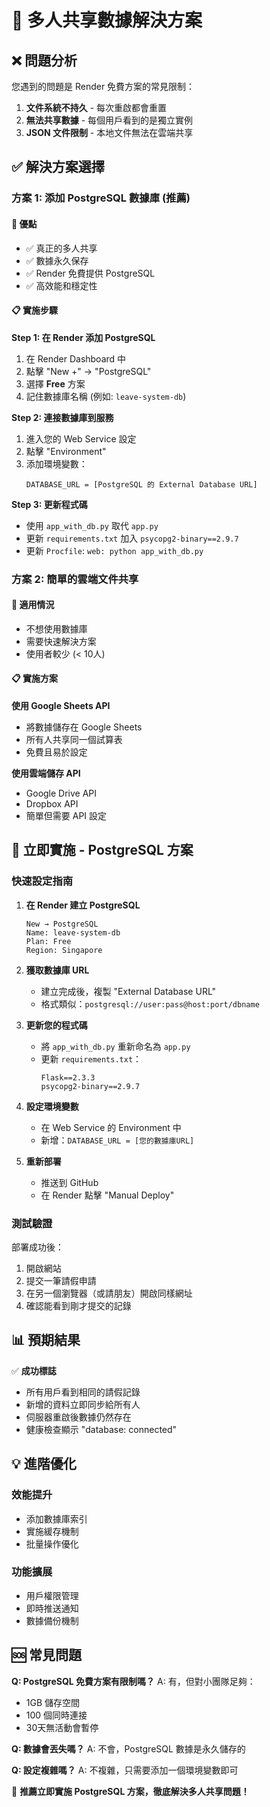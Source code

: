 # 🔧 多人共享數據解決方案

## ❌ **問題分析**

您遇到的問題是 Render 免費方案的常見限制：

1. **文件系統不持久** - 每次重啟都會重置
2. **無法共享數據** - 每個用戶看到的是獨立實例
3. **JSON 文件限制** - 本地文件無法在雲端共享

## ✅ **解決方案選擇**

### **方案 1: 添加 PostgreSQL 數據庫 (推薦)**

#### 🎯 **優點**
- ✅ 真正的多人共享
- ✅ 數據永久保存
- ✅ Render 免費提供 PostgreSQL
- ✅ 高效能和穩定性

#### 📋 **實施步驟**

**Step 1: 在 Render 添加 PostgreSQL**
1. 在 Render Dashboard 中
2. 點擊 "New +" → "PostgreSQL"
3. 選擇 **Free** 方案
4. 記住數據庫名稱 (例如: `leave-system-db`)

**Step 2: 連接數據庫到服務**
1. 進入您的 Web Service 設定
2. 點擊 "Environment"
3. 添加環境變數：
   ```
   DATABASE_URL = [PostgreSQL 的 External Database URL]
   ```

**Step 3: 更新程式碼**
- 使用 `app_with_db.py` 取代 `app.py`
- 更新 `requirements.txt` 加入 `psycopg2-binary==2.9.7`
- 更新 `Procfile`: `web: python app_with_db.py`

### **方案 2: 簡單的雲端文件共享**

#### 🎯 **適用情況**
- 不想使用數據庫
- 需要快速解決方案
- 使用者較少 (< 10人)

#### 📋 **實施方案**

**使用 Google Sheets API**
- 將數據儲存在 Google Sheets
- 所有人共享同一個試算表
- 免費且易於設定

**使用雲端儲存 API**
- Google Drive API
- Dropbox API
- 簡單但需要 API 設定

## 🚀 **立即實施 - PostgreSQL 方案**

### **快速設定指南**

1. **在 Render 建立 PostgreSQL**
   ```
   New → PostgreSQL
   Name: leave-system-db
   Plan: Free
   Region: Singapore
   ```

2. **獲取數據庫 URL**
   - 建立完成後，複製 "External Database URL"
   - 格式類似：`postgresql://user:pass@host:port/dbname`

3. **更新您的程式碼**
   - 將 `app_with_db.py` 重新命名為 `app.py`
   - 更新 `requirements.txt`：
     ```
     Flask==2.3.3
     psycopg2-binary==2.9.7
     ```

4. **設定環境變數**
   - 在 Web Service 的 Environment 中
   - 新增：`DATABASE_URL = [您的數據庫URL]`

5. **重新部署**
   - 推送到 GitHub
   - 在 Render 點擊 "Manual Deploy"

### **測試驗證**

部署成功後：
1. 開啟網站
2. 提交一筆請假申請
3. 在另一個瀏覽器（或請朋友）開啟同樣網址
4. 確認能看到剛才提交的記錄

## 📊 **預期結果**

✅ **成功標誌**
- 所有用戶看到相同的請假記錄
- 新增的資料立即同步給所有人
- 伺服器重啟後數據仍然存在
- 健康檢查顯示 "database: connected"

## 💡 **進階優化**

### **效能提升**
- 添加數據庫索引
- 實施緩存機制
- 批量操作優化

### **功能擴展**
- 用戶權限管理
- 即時推送通知
- 數據備份機制

## 🆘 **常見問題**

**Q: PostgreSQL 免費方案有限制嗎？**
A: 有，但對小團隊足夠：
- 1GB 儲存空間
- 100 個同時連接
- 30天無活動會暫停

**Q: 數據會丟失嗎？**
A: 不會，PostgreSQL 數據是永久儲存的

**Q: 設定複雜嗎？**
A: 不複雜，只需要添加一個環境變數即可

🎯 **推薦立即實施 PostgreSQL 方案，徹底解決多人共享問題！**
